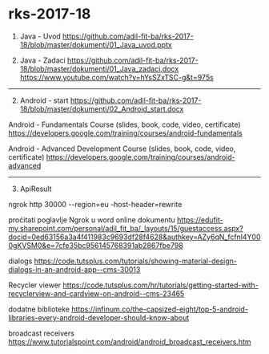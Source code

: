 # rks-2017-18

1. Java - Uvod
https://github.com/adil-fit-ba/rks-2017-18/blob/master/dokumenti/01_Java_uvod.pptx

1. Java - Zadaci
https://github.com/adil-fit-ba/rks-2017-18/blob/master/dokumenti/01_Java_zadaci.docx
https://www.youtube.com/watch?v=hYsSZxTSC-g&t=975s


_________________________________________

2. Android - start
https://github.com/adil-fit-ba/rks-2017-18/blob/master/dokumenti/02_Android_start.docx

Android - Fundamentals Course (slides, book, code, video, certificate)
https://developers.google.com/training/courses/android-fundamentals

Android - Advanced Development Course (slides, book, code, video, certificate)
https://developers.google.com/training/courses/android-advanced

__________________________


3. ApiResult

ngrok http 30000 --region=eu -host-header=rewrite

proćitati poglavlje Ngrok u word online dokumentu
https://edufit-my.sharepoint.com/personal/adil_fit_ba/_layouts/15/guestaccess.aspx?docid=0ed63156a3a4f411983c9693df28f4628&authkey=AZy6qN_fcfnl4Y000gKVSM0&e=7cfe35bc956145768391ab2867fbe798

dialogs
https://code.tutsplus.com/tutorials/showing-material-design-dialogs-in-an-android-app--cms-30013

Recycler viewer
https://code.tutsplus.com/hr/tutorials/getting-started-with-recyclerview-and-cardview-on-android--cms-23465

dodatne biblioteke
https://infinum.co/the-capsized-eight/top-5-android-libraries-every-android-developer-should-know-about

broadcast receivers
https://www.tutorialspoint.com/android/android_broadcast_receivers.htm

